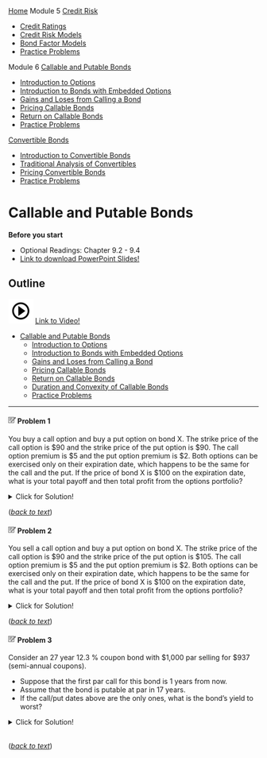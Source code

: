 <div class="sidebar">
  <a href="#readme.html"><i class="fa fa-fw fa-home"></i> Home</a>  
  <a class="active">Module 5</a> 
  <a href="credit_risk.html">Credit Risk
  <ul><li><a href="credit_risk.html#credit-ratings">Credit Ratings</a> </li>    
  <li><a href="credit_risk.html#credit-risk-models">Credit Risk Models</a> </li>
  <li><a href="credit_risk.html#bond-factor-models">Bond Factor Models</a> </li>
  <li><a href="credit_risk.html#practice-problems">Practice Problems</a> </li>    
</ul>
  <a class="active">Module 6</a>     
  <a href="call_put_option.html">Callable and Putable Bonds <ul><li><a href="call_put_option.html#introduction-to-options">Introduction to Options</a> </li>    
  <li><a href="call_put_option.html#introduction-to-bonds-with-embedded-options">Introduction to Bonds with Embedded Options</a> </li>
  <li><a href="call_put_option.html#Gains and Loses from Calling a Bond">Gains and Loses from Calling a Bond</a> </li>
  <li><a href="call_put_option.html#Pricing Callable Bonds">Pricing Callable Bonds</a> </li>
  <li><a href="call_put_option.html#Return on Callable Bonds">Return on Callable Bonds</a> </li> 
  <li><a href="call_put_option.html#practice-problems">Practice Problems</a> </li>     
</ul>
  <a href="convertible_bonds.html">Convertible Bonds
  <ul><li><a href="convertible_bonds.html#introduction-to-convertible-bonds">Introduction to Convertible Bonds</a> </li>
  <li><a href="convertible_bonds.html#traditional-analysis-of-convertibles">Traditional Analysis of Convertibles</a> </li>
  <li><a href="convertible_bonds.html#pricing-convertible-bonds">Pricing Convertible Bonds</a> </li>
  <li><a href="convertible_bonds.html#practice-problems">Practice Problems</a> </li> 
</ul>
   
<link rel="stylesheet" type="text/css" href="./sidebar.css">
<link rel="stylesheet" href="https://cdnjs.cloudflare.com/ajax/libs/font-awesome/4.7.0/css/font-awesome.min.css">      
</div>





# Callable and Putable Bonds

**Before you start**
- Optional Readings: Chapter 9.2 - 9.4
- <a href="./pdf/intro_to_option.pdf" target="_blank">Link to download PowerPoint Slides!</a>


## Outline

![alt text](./pic/test2.png) <a href="https://use.vg/i2TvPm" target="_blank">Link to Video!</a>

- [Callable and Putable Bonds](#callable-and-putable-bonds)  
  - [Introduction to Options](#introduction-to-options)  
  - [Introduction to Bonds with Embedded Options](#introduction-to-bonds-with-embedded-options)  
  - [Gains and Loses from Calling a Bond](#gains-and-loses-from-calling-a-bond) 
  - [Pricing Callable Bonds](#pricing-callable-bonds)  
  - [Return on Callable Bonds](#return-on-callable-bonds)  
  - [Duration and Convexity of Callable Bonds](#duration-and-convexity-of-callable-bonds) 
  - [Practice Problems](#practice-problems) 

---

<a id='problem-1'></a>
#### ![](./pic/note1515.png) Problem 1
You buy a call option and buy a put option on bond X. The strike price of the call option is \$90 and the strike price of the put option is \$90. The call option premium is \$5 and the put option premium is \$2. Both options can be exercised only on their expiration date, which happens to be the same for the call and the put. If the price of bond X is \$100 on the expiration date, what is your total payoff and then total profit from the options portfolio?

<details>
  <summary>Click for Solution!</summary>
    
#### Solution

 - At \$100, the call option would be exercised and the payoff to the buyer would be **100-90=10**.
 - At \$100, the put option will not be exercised and the payoff to the buyer would be **0**.
 - The total payoff from the options portfolio would be **10**.
 - The total profit from the options portfolio is **10-5-2=3**.

</details>    

([*back to text*](#example-3))

<a id='problem-2'></a>
#### ![](./pic/note1515.png) Problem 2
You sell a call option and buy a put option on bond X. The strike price of the call option is \$90 and the strike price of the put option is \$105. The call option premium is \$5 and the put option premium is \$2. Both options can be exercised only on their expiration date, which happens to be the same for the call and the put. If the price of bond X is \$100 on the expiration date, what is your total payoff and then total profit from the options portfolio?

<details>
  <summary>Click for Solution!</summary>
    
##### ![](./pic/light.png) Solution

 - At \$100, the call option would be exercised and the payoff to the seller would be **–(100-90)=-10**.
 - At \$100, the put option will be exercised and the payoff to the buyer would be **105-100=5**
 - The total payoff from the options portfolio would be **-5**.
 - The total profit from the options portfolio is **-5+5-2=-2**. (loss)
</details>    

([*back to text*](#example-3))

<a id='problem-3'></a>
#### ![](./pic/note1515.png) Problem 3
Consider an 27 year 12.3 % coupon bond with \$1,000 par selling for \$937 (semi-annual coupons). 
 - Suppose that the first par call for this bond is 1 years from now. 
 - Assume that the bond is putable at par in 17 years. 
 - If the call/put dates above are the only ones, what is the bond’s yield to worst? 

<details>
  <summary>Click for Solution!</summary>
    
##### ![](./pic/light.png) Solution
 - Annualized YTM = **13.1562%**
 - Annualized YTFPC = **19.5374%**
 - Annualized YTFPP = **13.2406%**
 - Notice that there is no YTFC. So just compare the yields that you have to get YTWorst = **13.1562%**

</details>    
&nbsp    

([*back to text*](#example-3))

</div>
